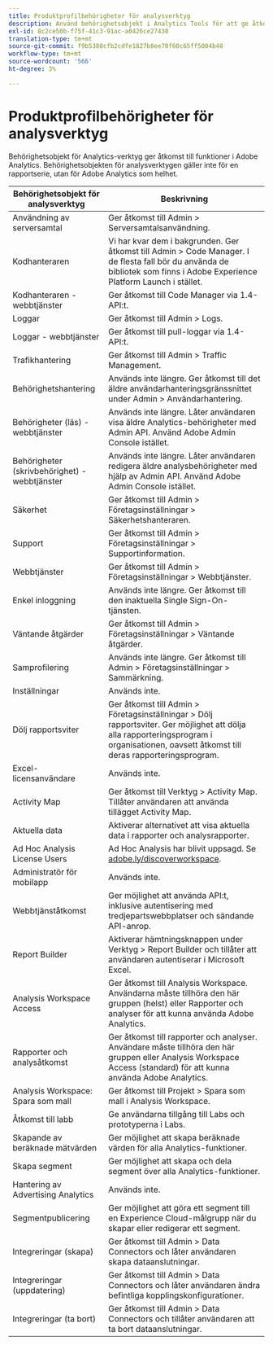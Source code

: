 ```yaml
---
title: Produktprofilbehörigheter för analysverktyg
description: Använd behörighetsobjekt i Analytics Tools för att ge åtkomst till funktioner i Adobe Analytics.
exl-id: 8c2ce50b-f75f-41c3-91ac-a0426ce27438
translation-type: tm+mt
source-git-commit: f9b5380cfb2cdfe1827b8ee70f60c65ff5004b48
workflow-type: tm+mt
source-wordcount: '566'
ht-degree: 3%

---
```


# Produktprofilbehörigheter för analysverktyg

Behörighetsobjekt för Analytics-verktyg ger åtkomst till funktioner i Adobe Analytics. Behörighetsobjekten för analysverktygen gäller inte för en rapportserie, utan för Adobe Analytics som helhet.

| Behörighetsobjekt för analysverktyg | Beskrivning |
|----|----|
| Användning av serversamtal | Ger åtkomst till Admin > Serversamtalsanvändning. |
| Kodhanteraren | Vi har kvar dem i bakgrunden. Ger åtkomst till Admin > Code Manager. I de flesta fall bör du använda de bibliotek som finns i Adobe Experience Platform Launch i stället. |
| Kodhanteraren - webbtjänster | Ger åtkomst till Code Manager via 1.4-API:t. |
| Loggar | Ger åtkomst till Admin > Logs. |
| Loggar - webbtjänster | Ger åtkomst till pull-loggar via 1.4-API:t. |
| Trafikhantering | Ger åtkomst till Admin > Traffic Management. |
| Behörighetshantering | Används inte längre. Ger åtkomst till det äldre användarhanteringsgränssnittet under Admin > Användarhantering. |
| Behörigheter (läs) - webbtjänster | Används inte längre. Låter användaren visa äldre Analytics-behörigheter med Admin API. Använd Adobe Admin Console istället. |
| Behörigheter (skrivbehörighet) - webbtjänster | Används inte längre. Låter användaren redigera äldre analysbehörigheter med hjälp av Admin API. Använd Adobe Admin Console istället. |
| Säkerhet | Ger åtkomst till Admin > Företagsinställningar > Säkerhetshanteraren. |
| Support | Ger åtkomst till Admin > Företagsinställningar > Supportinformation. |
| Webbtjänster | Ger åtkomst till Admin > Företagsinställningar > Webbtjänster. |
| Enkel inloggning | Används inte längre. Ger åtkomst till den inaktuella Single Sign-On-tjänsten. |
| Väntande åtgärder | Ger åtkomst till Admin > Företagsinställningar > Väntande åtgärder. |
| Samprofilering | Används inte längre. Ger åtkomst till Admin > Företagsinställningar > Sammärkning. |
| Inställningar | Används inte. |
| Dölj rapportsviter | Ger åtkomst till Admin > Företagsinställningar > Dölj rapportsviter. Ger möjlighet att dölja alla rapporteringsprogram i organisationen, oavsett åtkomst till deras rapporteringsprogram. |
| Excel-licensanvändare | Används inte. |
| Activity Map | Ger åtkomst till Verktyg > Activity Map. Tillåter användaren att använda tillägget Activity Map. |
| Aktuella data | Aktiverar alternativet att visa aktuella data i rapporter och analysrapporter. |
| Ad Hoc Analysis License Users | Ad Hoc Analysis har blivit uppsagd. Se [adobe.ly/discoverworkspace](https://adobe.ly/discoverworkspace). |
| Administratör för mobilapp | Används inte. |
| Webbtjänståtkomst | Ger möjlighet att använda API:t, inklusive autentisering med tredjepartswebbplatser och sändande API-anrop. |
| Report Builder | Aktiverar hämtningsknappen under Verktyg > Report Builder och tillåter att användaren autentiserar i Microsoft Excel. |
| Analysis Workspace Access | Ger åtkomst till Analysis Workspace. Användarna måste tillhöra den här gruppen (helst) eller Rapporter och analyser för att kunna använda Adobe Analytics. |
| Rapporter och analysåtkomst | Ger åtkomst till rapporter och analyser. Användare måste tillhöra den här gruppen eller Analysis Workspace Access (standard) för att kunna använda Adobe Analytics. |
| Analysis Workspace: Spara som mall | Ger åtkomst till Projekt > Spara som mall i Analysis Workspace. |
| Åtkomst till labb | Ge användarna tillgång till Labs och prototyperna i Labs. |
| Skapande av beräknade mätvärden | Ger möjlighet att skapa beräknade värden för alla Analytics-funktioner. |
| Skapa segment | Ger möjlighet att skapa och dela segment över alla Analytics-funktioner. |
| Hantering av Advertising Analytics | Används inte. |
| Segmentpublicering | Ger möjlighet att göra ett segment till en Experience Cloud-målgrupp när du skapar eller redigerar ett segment. |
| Integreringar (skapa) | Ger åtkomst till Admin > Data Connectors och låter användaren skapa dataanslutningar. |
| Integreringar (uppdatering) | Ger åtkomst till Admin > Data Connectors och låter användaren ändra befintliga kopplingskonfigurationer. |
| Integreringar (ta bort) | Ger åtkomst till Admin > Data Connectors och tillåter användaren att ta bort dataanslutningar. |
